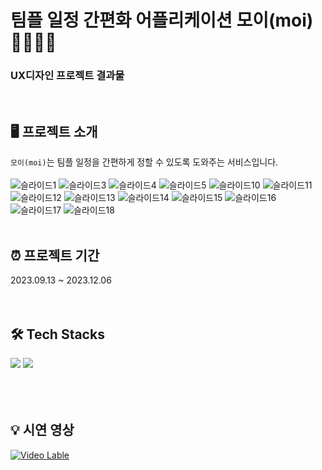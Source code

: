 # 팀플 일정 간편화 어플리케이션 모이(moi)👨‍👩‍👧‍👦

### UX디자인 프로젝트 결과물

<br>

## 🖥️ 프로젝트 소개
`모이(moi)`는 팀플 일정을 간편하게 정할 수 있도록 도와주는 서비스입니다. <br><br>
![슬라이드1](https://github.com/minhooooo/ux/assets/80433455/275792ab-5708-45d2-a990-5024bde0df98)
![슬라이드3](https://github.com/minhooooo/ux/assets/80433455/9078e479-0023-45a0-babd-fdd4f815e55e)
![슬라이드4](https://github.com/minhooooo/ux/assets/80433455/f131bd1c-730f-42c4-81df-2afa509b6fb3)
![슬라이드5](https://github.com/minhooooo/ux/assets/80433455/51d99795-65ca-4f59-ad31-4775101ef07b)
![슬라이드10](https://github.com/minhooooo/ux/assets/80433455/9a5d493c-5275-489e-bad0-7a45e17088d3)
![슬라이드11](https://github.com/minhooooo/ux/assets/80433455/6cf6a021-36db-4038-a83e-3d7c7511366c)
![슬라이드12](https://github.com/minhooooo/ux/assets/80433455/ea02ce72-d8d1-4987-8a68-521e237bf69f)
![슬라이드13](https://github.com/minhooooo/ux/assets/80433455/9df1ee1c-6fb7-4e04-a26c-b52413f72dba)
![슬라이드14](https://github.com/minhooooo/ux/assets/80433455/be01fad4-831e-4879-a64c-00603ccadcc2)
![슬라이드15](https://github.com/minhooooo/ux/assets/80433455/015be098-e9e1-4af0-92f0-d08b9a7fefda)
![슬라이드16](https://github.com/minhooooo/ux/assets/80433455/77079bae-817c-407c-ba58-fe42e3af9b23)
![슬라이드17](https://github.com/minhooooo/ux/assets/80433455/53f45462-b181-44ac-94af-6e4c855e92ae)
![슬라이드18](https://github.com/minhooooo/ux/assets/80433455/8a050fac-5dae-4863-a6ce-2adf6e0163fe)
<br><br>

## ⏰ 프로젝트 기간
2023.09.13 ~ 2023.12.06
<br><br><br>

## 🛠️ Tech Stacks
<div>
  <img src="https://img.shields.io/badge/kotlin-7F52FF?style=for-the-badge&logo=kotlin&logoColor=white">
  <img src="https://img.shields.io/badge/firebase-FFCA28?style=for-the-badge&logo=firebase&logoColor=white">
</div>
<br><br><br>

## 💡 시연 영상
[![Video Lable](http://img.youtube.com/vi/Yr-Qvk30Ju9u10/0.jpg)](https://youtu.be/Qvk30Ju9u10?si=Oy7pQr2Eotkv7ZoF)
